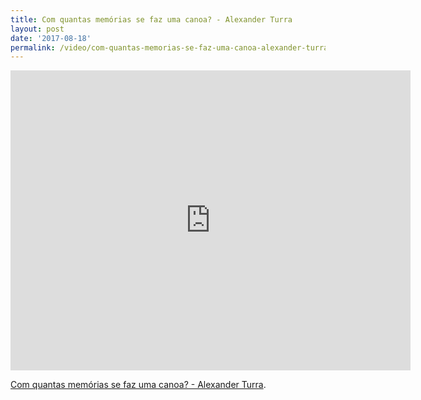 ```yaml
---
title: Com quantas memórias se faz uma canoa? - Alexander Turra
layout: post
date: '2017-08-18'
permalink: /video/com-quantas-memorias-se-faz-uma-canoa-alexander-turra/
---
```



<div class="ratio ratio-16x9"><iframe allowfullscreen="" class="youtube-field-player" frameborder="0" height="480" id="youtube-field-player" src="https://www.youtube.com/embed/etmUV-5Z9TU?wmode=opaque" title="Com quantas memórias se faz uma canoa? - Alexander Turra" width="640"></iframe></div>

[Com quantas memórias se faz uma canoa? - Alexander Turra](https://www.youtube.com/watch?v=etmUV-5Z9TU).

